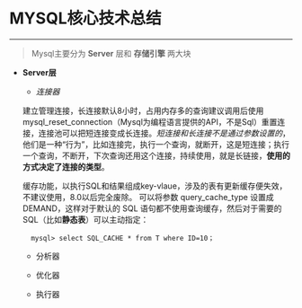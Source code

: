 # MYSQL核心技术总结

------

>   Mysql主要分为 **Server** 层和 **存储引擎** 两大块

- **Server层**
    - *连接器*

    建立管理连接，长连接默认8小时，占用内存多的查询建议调用后使用mysql_reset_connection（Mysql为编程语言提供的API，不是Sql）重置连接，连接池可以把短连接变成长连接。*短连接和长连接不是通过参数设置的*，他们是一种“行为”，比如连接完，执行一个查询，就断开，这是短连接；执行一个查询，不断开，下次查询还用这个连接，持续使用，就是长链接，**使用的方式决定了连接的类型**。

    缓存功能，以执行SQL和结果组成key-vlaue，涉及的表有更新缓存便失效，不建议使用，8.0以后完全废除。
    可以将参数 query_cache_type 设置成 DEMAND，这样对于默认的 SQL 语句都不使用查询缓存，然后对于需要的SQL（比如**静态表**）可以主动指定：
    ```
      mysql> select SQL_CACHE * from T where ID=10；
    ```
    - 分析器
    
    - 优化器
    - 执行器
